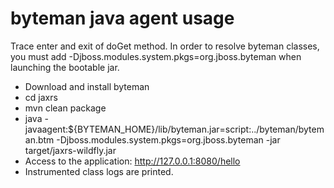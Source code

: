 # byteman java agent usage

Trace enter and exit of doGet method. In order to resolve byteman classes, you must 
add -Djboss.modules.system.pkgs=org.jboss.byteman when launching the bootable jar.

* Download and install byteman
* cd jaxrs
* mvn clean package
* java -javaagent:${BYTEMAN_HOME}/lib/byteman.jar=script:../byteman/byteman.btm -Djboss.modules.system.pkgs=org.jboss.byteman -jar target/jaxrs-wildfly.jar
* Access to the application: http://127.0.0.1:8080/hello
* Instrumented class logs are printed.
